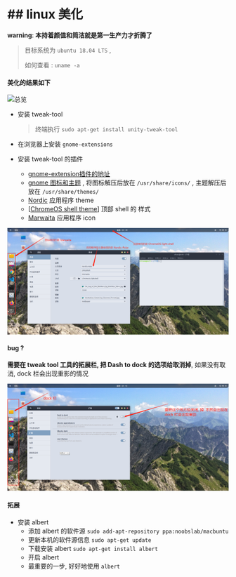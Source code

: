 #  ## linux 美化

**warning**: **本持着颜值和简洁就是第一生产力才折腾了**

> 目标系统为 `ubuntu 18.04 LTS` ,  
>
> 如何查看 : `uname -a`

#### 美化的结果如下

![总览](./image/ubuntu_beautify_view.png)

* 安装 tweak-tool

  > 终端执行 ` sudo apt-get install unity-tweak-tool `

* 在浏览器上安装 `gnome-extensions`

* 安装 tweak-tool 的插件

  *  [gnome-extension插件的地址](https://extensions.gnome.org)
  * [gnome 图标和主题](https://www.gnome-look.org) , 将图标解压后放在 `/usr/share/icons/` , 主题解压后放在 `/usr/share/themes/` 
  * [Nordic](https://www.pling.com/s/Gnome/p/1267246/) 应用程序 theme
  * [[ChromeOS shell theme](https://www.pling.com/s/Gnome/p/1333760/)] 顶部 shell 的 样式
  * [ Marwaita]( https://www.pling.com/p/1239855 )  应用程序 icon



![各个部分](./image/ubuntu_beautify.png)



#### bug ? 

**需要在 tweak tool 工具的拓展栏, 把 Dash to dock 的选项给取消掉**, 如果没有取消, dock 栏会出现重影的情况

![dock 栏需要设置的地方](./image/ubuntu_dock_crash_bug.png)



#### 拓展 

* 安装 albert 
  * 添加 albert 的软件源 ` sudo add-apt-repository ppa:noobslab/macbuntu `
  * 更新本机的软件源信息 `sudo apt-get update`
  * 下载安装 albert `sudo apt-get install albert`
  * 开启 albert 
  * 最重要的一步, 好好地使用 `albert` 